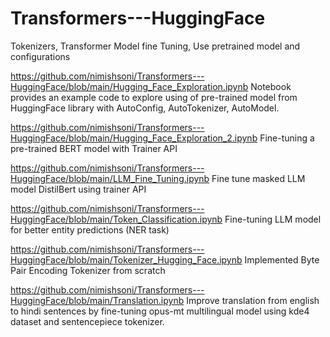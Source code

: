 # Transformers---HuggingFace
Tokenizers, Transformer Model fine Tuning, Use pretrained model and configurations

https://github.com/nimishsoni/Transformers---HuggingFace/blob/main/Hugging_Face_Exploration.ipynb
Notebook provides an example code to explore using of pre-trained model from HuggingFace library with AutoConfig, AutoTokenizer, AutoModel.  

https://github.com/nimishsoni/Transformers---HuggingFace/blob/main/Hugging_Face_Exploration_2.ipynb
Fine-tuning a pre-trained BERT model with Trainer API

https://github.com/nimishsoni/Transformers---HuggingFace/blob/main/LLM_Fine_Tuning.ipynb
Fine tune masked LLM model DistilBert using trainer API

https://github.com/nimishsoni/Transformers---HuggingFace/blob/main/Token_Classification.ipynb
Fine-tuning LLM model for better entity predictions (NER task)

https://github.com/nimishsoni/Transformers---HuggingFace/blob/main/Tokenizer_Hugging_Face.ipynb
Implemented Byte Pair Encoding Tokenizer from scratch

https://github.com/nimishsoni/Transformers---HuggingFace/blob/main/Translation.ipynb
Improve translation from english to hindi sentences by fine-tuning opus-mt multilingual model using kde4 dataset and sentencepiece tokenizer. 
